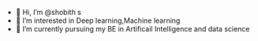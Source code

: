 - 👋 Hi, I’m @shobith s
- 👀 I’m interested in Deep learning,Machine learning 
- 🌱 I’m currently pursuing my BE in Artificail Intelligence and data science



<!---
shobiths/shobiths is a ✨ special ✨ repository because its `README.md` (this file) appears on your GitHub profile.
You can click the Preview link to take a look at your changes.
--->
